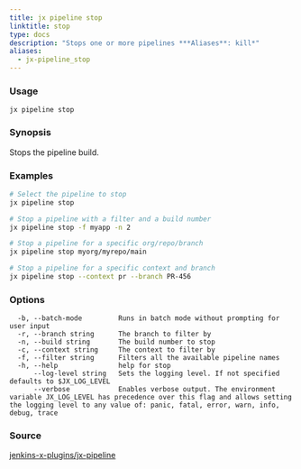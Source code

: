 ```yaml
---
title: jx pipeline stop
linktitle: stop
type: docs
description: "Stops one or more pipelines ***Aliases**: kill*"
aliases:
  - jx-pipeline_stop
---
```


### Usage

```
jx pipeline stop
```

### Synopsis

Stops the pipeline build.

### Examples

  ```bash
  # Select the pipeline to stop
  jx pipeline stop
  
  # Stop a pipeline with a filter and a build number
  jx pipeline stop -f myapp -n 2
  
  # Stop a pipeline for a specific org/repo/branch
  jx pipeline stop myorg/myrepo/main
  
  # Stop a pipeline for a specific context and branch
  jx pipeline stop --context pr --branch PR-456

  ```
### Options

```
  -b, --batch-mode         Runs in batch mode without prompting for user input
  -r, --branch string      The branch to filter by
  -n, --build string       The build number to stop
  -c, --context string     The context to filter by
  -f, --filter string      Filters all the available pipeline names
  -h, --help               help for stop
      --log-level string   Sets the logging level. If not specified defaults to $JX_LOG_LEVEL
      --verbose            Enables verbose output. The environment variable JX_LOG_LEVEL has precedence over this flag and allows setting the logging level to any value of: panic, fatal, error, warn, info, debug, trace
```



### Source

[jenkins-x-plugins/jx-pipeline](https://github.com/jenkins-x-plugins/jx-pipeline)
